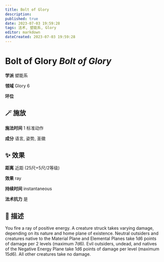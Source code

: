 ```yaml
---
title: Bolt of Glory
description: 
published: true
date: 2023-07-03 19:59:28
tags: 法术, 塑能系, Glory
editor: markdown
dateCreated: 2023-07-03 19:59:28
---
```


# **Bolt of Glory** *Bolt of Glory*

**学派** 塑能系 

**领域** Glory 6

**环位** 

## 🪄 施放

**施法时间** 1 标准动作

**成分** 语言, 姿势, 圣徽

## ✨ 效果  

**距离** 近距 (25尺+5尺/2等级) 

**效果** ray 

**持续时间** instantaneous 

**法术抗力** 是

## 📖 描述

You fire a ray of positive energy. A creature struck takes varying damage, depending on its nature and home plane of existence. Neutral outsiders and creatures native to the Material Plane and Elemental Planes take 1d6 points of damage per 2 levels (maximum 7d6). Evil outsiders, undead, and natives of the Negative Energy Plane take 1d6 points of damage per level (maximum 15d6). All other creatures take no damage.
    